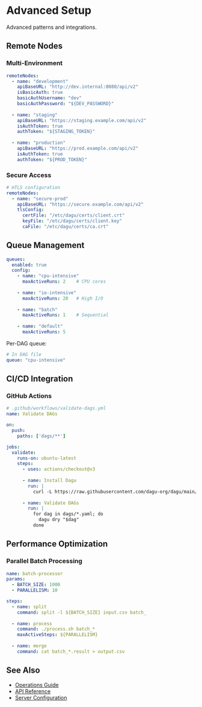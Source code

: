 # Advanced Setup

Advanced patterns and integrations.

## Remote Nodes

### Multi-Environment

```yaml
remoteNodes:
  - name: "development"
    apiBaseURL: "http://dev.internal:8080/api/v2"
    isBasicAuth: true
    basicAuthUsername: "dev"
    basicAuthPassword: "${DEV_PASSWORD}"
    
  - name: "staging"
    apiBaseURL: "https://staging.example.com/api/v2"
    isAuthToken: true
    authToken: "${STAGING_TOKEN}"
    
  - name: "production"
    apiBaseURL: "https://prod.example.com/api/v2"
    isAuthToken: true
    authToken: "${PROD_TOKEN}"
```

### Secure Access

```yaml
# mTLS configuration
remoteNodes:
  - name: "secure-prod"
    apiBaseURL: "https://secure.example.com/api/v2"
    tlsConfig:
      certFile: "/etc/dagu/certs/client.crt"
      keyFile: "/etc/dagu/certs/client.key"
      caFile: "/etc/dagu/certs/ca.crt"
```

## Queue Management

```yaml
queues:
  enabled: true
  config:
    - name: "cpu-intensive"
      maxActiveRuns: 2    # CPU cores
      
    - name: "io-intensive"
      maxActiveRuns: 20   # High I/O
      
    - name: "batch"
      maxActiveRuns: 1    # Sequential
      
    - name: "default"
      maxActiveRuns: 5
```

Per-DAG queue:
```yaml
# In DAG file
queue: "cpu-intensive"
```

## CI/CD Integration

### GitHub Actions

```yaml
# .github/workflows/validate-dags.yml
name: Validate DAGs

on:
  push:
    paths: ['dags/**']

jobs:
  validate:
    runs-on: ubuntu-latest
    steps:
      - uses: actions/checkout@v3
      
      - name: Install Dagu
        run: |
          curl -L https://raw.githubusercontent.com/dagu-org/dagu/main/scripts/installer.sh | bash
          
      - name: Validate DAGs
        run: |
          for dag in dags/*.yaml; do
            dagu dry "$dag"
          done
```

## Performance Optimization

### Parallel Batch Processing

```yaml
name: batch-processor
params:
  - BATCH_SIZE: 1000
  - PARALLELISM: 10

steps:
  - name: split
    command: split -l ${BATCH_SIZE} input.csv batch_
    
  - name: process
    command: ./process.sh batch_*
    maxActiveSteps: ${PARALLELISM}
    
  - name: merge
    command: cat batch_*.result > output.csv
```

## See Also

- [Operations Guide](/configurations/operations)
- [API Reference](/reference/api)
- [Server Configuration](/configurations/server)
